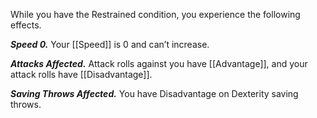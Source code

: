 While you have the Restrained condition, you experience the following effects.

**_Speed 0._** Your [[Speed]] is 0 and can’t increase.

**_Attacks Affected._** Attack rolls against you have [[Advantage]], and your attack rolls have [[Disadvantage]].

**_Saving Throws Affected._** You have Disadvantage on Dexterity saving throws.